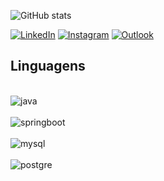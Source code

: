 ![GitHub stats](https://github-readme-stats.vercel.app/api?username=thiago-ribeiro1&show_icons=true&theme=dark)

[![LinkedIn](https://img.shields.io/badge/LinkedIn-0077B5?style=for-the-badge&logo=linkedin&logoColor=white)](https://www.linkedin.com/in/thiago-ribeiro-ramos)
[![Instagram](https://img.shields.io/badge/Instagram-E4405F?style=for-the-badge&logo=instagram&logoColor=white)](https://www.instagram.com/thiago_ribeiro__)
[![Outlook](https://img.shields.io/badge/Microsoft_Outlook-0078D4?style=for-the-badge&logo=microsoft-outlook&logoColor=white)](mailto:thiagoribeiroramos_@outlook.com)

## Linguagens

<div style="display: inline_block"><br/>
 <img align="center" alt="java" src="https://img.shields.io/badge/Java-ED8B00?style=for-the-badge&logo=openjdk&logoColor=white" />	
</div>
<div style="display: inline_block"><br/>
 <img align="center" alt="springboot" src="https://img.shields.io/badge/Spring-6DB33F?style=for-the-badge&logo=spring&logoColor=white" />	
</div>
<div style="display: inline_block"><br/>
 <img align="center" alt="mysql" src="https://img.shields.io/badge/MySQL-00000F?style=for-the-badge&logo=mysql&logoColor=white" />	
</div>
<div style="display: inline_block"><br/>
 <img align="center" alt="postgre" src="https://img.shields.io/badge/PostgreSQL-316192?style=for-the-badge&logo=postgresql&logoColor=white" />	
</div>

